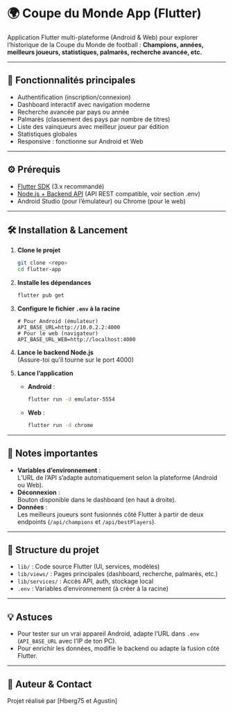 # 🌍 Coupe du Monde App (Flutter)

Application Flutter multi-plateforme (Android & Web) pour explorer l’historique de la Coupe du Monde de football :
**Champions, années, meilleurs joueurs, statistiques, palmarès, recherche avancée, etc.**

---

## 🚀 Fonctionnalités principales

- Authentification (inscription/connexion)
- Dashboard interactif avec navigation moderne
- Recherche avancée par pays ou année
- Palmarès (classement des pays par nombre de titres)
- Liste des vainqueurs avec meilleur joueur par édition
- Statistiques globales
- Responsive : fonctionne sur Android et Web

---

## ⚙️ Prérequis

- [Flutter SDK](https://docs.flutter.dev/get-started/install) (3.x recommandé)
- [Node.js + Backend API](https://github.com/ton-backend) (API REST compatible, voir section .env)
- Android Studio (pour l’émulateur) ou Chrome (pour le web)

---

## 🛠️ Installation & Lancement

1. **Clone le projet**
   ```bash
   git clone <repo>
   cd flutter-app
   ```

2. **Installe les dépendances**
   ```bash
   flutter pub get
   ```

3. **Configure le fichier `.env` à la racine**
   ```env
   # Pour Android (émulateur)
   API_BASE_URL=http://10.0.2.2:4000
   # Pour le web (navigateur)
   API_BASE_URL_WEB=http://localhost:4000
   ```

4. **Lance le backend Node.js**  
   (Assure-toi qu’il tourne sur le port 4000)

5. **Lance l’application**
   - **Android** :  
     ```bash
     flutter run -d emulator-5554
     ```
   - **Web** :  
     ```bash
     flutter run -d chrome
     ```

---

## 📝 Notes importantes

- **Variables d’environnement** :  
  L’URL de l’API s’adapte automatiquement selon la plateforme (Android ou Web).
- **Déconnexion** :  
  Bouton disponible dans le dashboard (en haut à droite).
- **Données** :  
  Les meilleurs joueurs sont fusionnés côté Flutter à partir de deux endpoints (`/api/champions` et `/api/bestPlayers`).

---

## 📁 Structure du projet

- `lib/` : Code source Flutter (UI, services, modèles)
- `lib/views/` : Pages principales (dashboard, recherche, palmarès, etc.)
- `lib/services/` : Accès API, auth, stockage local
- `.env` : Variables d’environnement (à créer à la racine)

---

## 💡 Astuces

- Pour tester sur un vrai appareil Android, adapte l’URL dans `.env` (`API_BASE_URL` avec l’IP de ton PC).
- Pour enrichir les données, modifie le backend ou adapte la fusion côté Flutter.

---

## 📣 Auteur & Contact

Projet réalisé par [Hberg75 et Agustin]  







